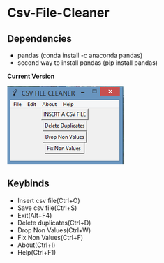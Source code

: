 # Csv-File-Cleaner

## Dependencies

 <ul>
   <li> pandas (conda install -c anaconda pandas) </li>
   <li> second way to install pandas (pip install pandas) </li>
</ul>

**Current Version**

<p><img src ="csv file cleaner.png" title = "Csv File Cleaner Version"/> </p>

## Keybinds

 <ul>
  <li> Insert csv file(Ctrl+O)</li>
  <li> Save csv file(Ctrl+S) </li>
  <li> Exit(Alt+F4) </li>
  <li> Delete duplicates(Ctrl+D) </li>
  <li> Drop Non Values(Ctrl+W) </li>
  <li> Fix Non Values(Ctrl+F)</li>
  <li> About(Ctrl+I)</li>
  <li> Help(Ctrl+F1)</li>
</ul>
